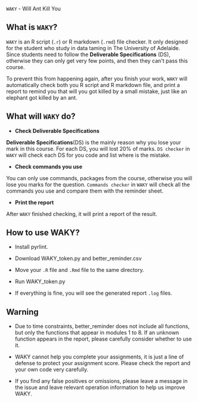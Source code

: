 `WAKY` - Will Ant Kill You

What is `WAKY`?
---------
`WAKY` is an R script (`.r`) or R markdown (`.rmd`) file checker. It only designed for the student who study in data taming in The University of Adelaide. Since students need to follow the **Deliverable Specifications** (DS), otherwise they can only get very few points, and then they can't pass this course. 

To prevent this from happening again, after you finish your work, `WAKY` will automatically check both you R script and R markdown file, and print a report to remind you that will you got killed by a small mistake, just like an elephant got killed by an ant.

What will `WAKY` do?
-----------
- **Check Deliverable Specifications**

**Deliverable Specifications**(DS) is the mainly reason why you lose your mark in this course. For each DS, you will lost 20% of marks. `DS checker` in `WAKY` will check each DS for you code and list where is the mistake.

- **Check commands you use**

You can only use commands, packages from the course, otherwise you will lose you marks for the question. `Commands checker` in `WAKY` will check all the commands you use and compare them with the reminder sheet. 

- **Print the report**

After `WAKY` finished checking, it will print a report of the result. 

How to use WAKY?
----------------
- Install pyrlint.

- Download WAKY_token.py and better_reminder.csv

- Move your `.R` file and `.Rmd` file to the same directory.

- Run WAKY_token.py

- If everything is fine, you will see the generated report `.log` files.

Warning
---------------
- Due to time constraints, better_reminder does not include all functions, but only the functions that appear in modules 1 to 8. If an unknown function appears in the report, please carefully consider whether to use it.

- WAKY cannot help you complete your assignments, it is just a line of defense to protect your assignment score. Please check the report and your own code very carefully. 

- If you find any false positives or omissions, please leave a message in the issue and leave relevant operation information to help us improve WAKY.
